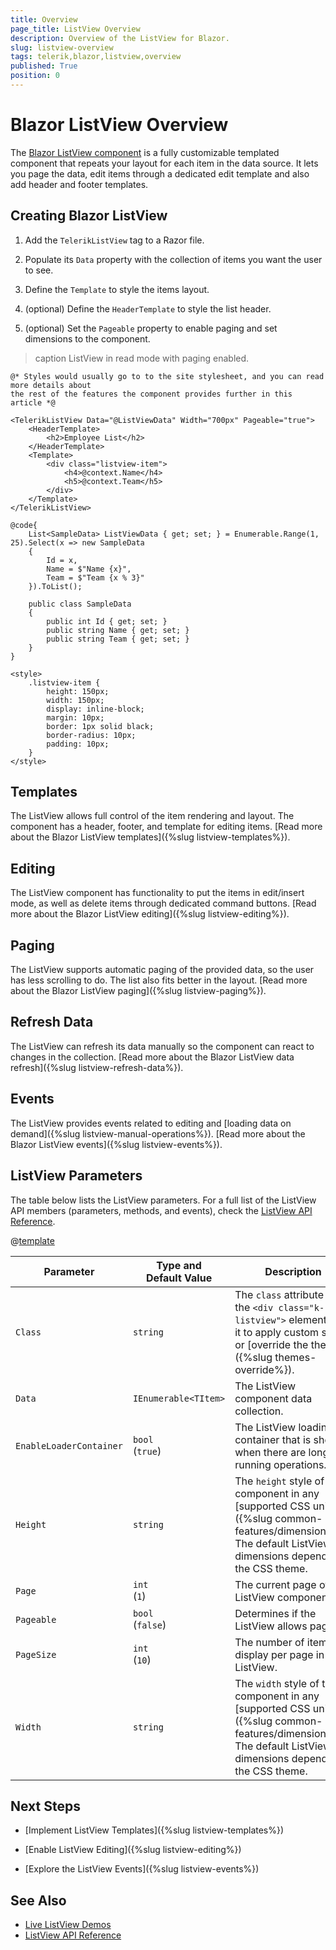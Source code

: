 ```yaml
---
title: Overview
page_title: ListView Overview
description: Overview of the ListView for Blazor.
slug: listview-overview
tags: telerik,blazor,listview,overview
published: True
position: 0
---
```


# Blazor ListView Overview

The <a href="https://www.telerik.com/blazor-ui/listview" target="_blank">Blazor ListView component</a> is a fully customizable templated component that repeats your layout for each item in the data source. It lets you page the data, edit items through a dedicated edit template and also add header and footer templates.

## Creating Blazor ListView

1. Add the `TelerikListView` tag to a Razor file.

2. Populate its `Data` property with the collection of items you want the user to see.

3. Define the `Template` to style the items layout.

4. (optional) Define the `HeaderTemplate` to style the list header.

5. (optional) Set the `Pageable` property to enable paging and set dimensions to the component.

>caption ListView in read mode with paging enabled.

````RAZOR
@* Styles would usually go to to the site stylesheet, and you can read more details about
the rest of the features the component provides further in this article *@

<TelerikListView Data="@ListViewData" Width="700px" Pageable="true">
    <HeaderTemplate>
        <h2>Employee List</h2>
    </HeaderTemplate>
    <Template>
        <div class="listview-item">
            <h4>@context.Name</h4>
            <h5>@context.Team</h5>
        </div>
    </Template>
</TelerikListView>

@code{
    List<SampleData> ListViewData { get; set; } = Enumerable.Range(1, 25).Select(x => new SampleData
    {
        Id = x,
        Name = $"Name {x}",
        Team = $"Team {x % 3}"
    }).ToList();

    public class SampleData
    {
        public int Id { get; set; }
        public string Name { get; set; }
        public string Team { get; set; }
    }
}

<style>
    .listview-item {
        height: 150px;
        width: 150px;
        display: inline-block;
        margin: 10px;
        border: 1px solid black;
        border-radius: 10px;
        padding: 10px;
    }
</style>
````

## Templates

The ListView allows full control of the item rendering and layout. The component has a header, footer, and template for editing items. [Read more about the Blazor ListView templates]({%slug listview-templates%}).

## Editing

The ListView component has functionality to put the items in edit/insert mode, as well as delete items through dedicated command buttons. [Read more about the Blazor ListView editing]({%slug listview-editing%}).

## Paging

The ListView supports automatic paging of the provided data, so the user has less scrolling to do. The list also fits better in the layout. [Read more about the Blazor ListView paging]({%slug listview-paging%}).

## Refresh Data

The ListView can refresh its data manually so the component can react to changes in the collection. [Read more about the Blazor ListView data refresh]({%slug listview-refresh-data%}).

## Events

The ListView provides events related to editing and [loading data on demand]({%slug listview-manual-operations%}). [Read more about the Blazor ListView events]({%slug listview-events%}).

## ListView Parameters

The table below lists the ListView parameters. For a full list of the ListView API members (parameters, methods, and events), check the [ListView API Reference](https://docs.telerik.com/blazor-ui/api/Telerik.Blazor.Components.TelerikListView-1).

@[template](/_contentTemplates/common/parameters-table-styles.md#table-layout)

| Parameter | Type and Default&nbsp;Value | Description |
| --- | --- | --- |
| `Class` | `string` | The `class` attribute of the `<div class="k-listview">` element. Use it to apply custom styles or [override the theme]({%slug themes-override%}). |
| `Data` | `IEnumerable<TItem>` | The ListView component data collection. |
| `EnableLoaderContainer` | `bool` <br /> (`true`) | The ListView loading container that is shown when there are long-running operations. |
| `Height` | `string` | The `height` style of the component in any [supported CSS unit]({%slug common-features/dimensions%}). The default ListView dimensions depend on the CSS theme. |
| `Page` | `int` <br /> (`1`) | The current page of the ListView component. |
| `Pageable` | `bool` <br /> (`false`) | Determines if the ListView allows paging. |
| `PageSize` | `int` <br /> (`10`) | The number of items to display per page in the ListView. |
| `Width` | `string` | The `width` style of the component in any [supported CSS unit]({%slug common-features/dimensions%}). The default ListView dimensions depend on the CSS theme. |

## Next Steps

* [Implement ListView Templates]({%slug listview-templates%})

* [Enable ListView Editing]({%slug listview-editing%})

* [Explore the ListView Events]({%slug listview-events%})

## See Also

  * [Live ListView Demos](https://demos.telerik.com/blazor-ui/listview/overview)
  * [ListView API Reference](/blazor-ui/api/Telerik.Blazor.Components.TelerikListView-1)


